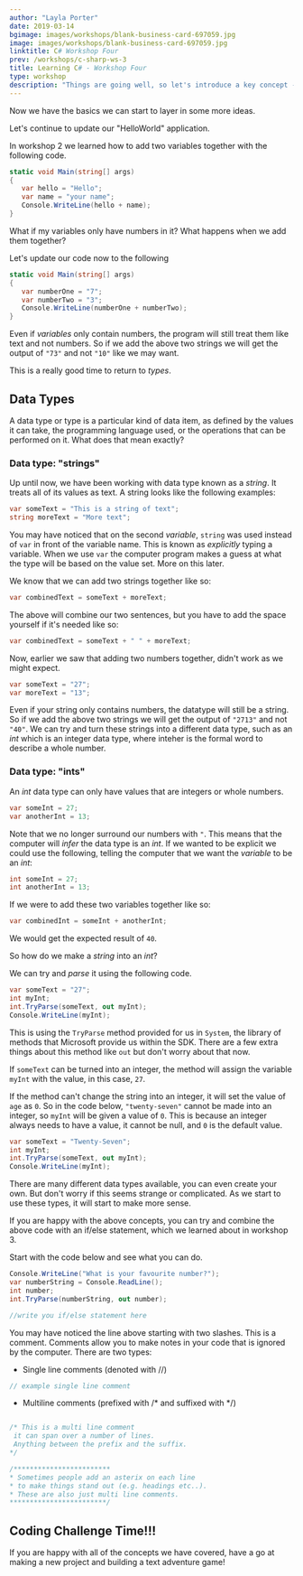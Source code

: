 ```yaml
---
author: "Layla Porter"
date: 2019-03-14
bgimage: images/workshops/blank-business-card-697059.jpg
image: images/workshops/blank-business-card-697059.jpg
linktitle: C# Workshop Four
prev: /workshops/c-sharp-ws-3
title: Learning C# - Workshop Four
type: workshop
description: "Things are going well, so let's introduce a key concept - data-types"
---
```

Now we have the basics we can start to layer in some more ideas.

Let's continue to update our "HelloWorld" application.

In workshop 2 we learned how to add two variables together with the following code.

```csharp
static void Main(string[] args)
{
   var hello = "Hello";
   var name = "your name";
   Console.WriteLine(hello + name);
}
```
What if my variables only have numbers in it? What happens when we add them together?

Let's update our code now to the following
```csharp
static void Main(string[] args)
{
   var numberOne = "7";
   var numberTwo = "3";
   Console.WriteLine(numberOne + numberTwo);
}
```
Even if *variables* only contain numbers, the program will still treat them like text and not numbers.  So if we add the above two strings we will get the output of `"73"` and not `"10"` like we may want.

This is a really good time to return to *types*.

## Data Types

A data type or type is a particular kind of data item, as defined by the values it can take, the programming language used, or the operations that can be performed on it.
What does that mean exactly?
### Data type: "strings"
Up until now, we have been working with data type known as a *string*. It treats all of its values as text.  A string looks like the following examples:

```csharp
var someText = "This is a string of text";
string moreText = "More text";
```
You may have noticed that on the second *variable*, `string` was used instead of `var` in front of the variable name. This is known as *explicitly* typing a variable. When we use `var` the computer program makes a guess at what the type will be based on the value set. More on this later.

We know that we can add two strings together like so:

```csharp
var combinedText = someText + moreText;
```
The above will combine our two sentences, but you have to add the space yourself if it's needed like so:
```csharp
var combinedText = someText + " " + moreText;
```
Now, earlier we saw that adding two numbers together, didn't work as we might expect.
```csharp
var someText = "27";
var moreText = "13";
```
Even if your string only contains numbers, the datatype will still be a string.  So if we add the above two strings we will get the output of `"2713"` and not `"40"`.
We can try and turn these strings into a different data type, such as an *int* which is an integer data type, where inteher is the formal word to describe a whole number.

### Data type: "ints"

An *int* data type can only have values that are integers or whole numbers.

```csharp
var someInt = 27;
var anotherInt = 13;
```
Note that we no longer surround our numbers with `"`. This means that the computer will *infer* the data type is an *int*. If we wanted to be explicit we could use the following, telling the computer that we want the *variable* to be an *int*:

```csharp
int someInt = 27;
int anotherInt = 13;
```

If we were to add these two variables together like so:
```csharp
var combinedInt = someInt + anotherInt;
```
We would get the expected result of `40`.

So how do we make a *string* into an *int*?

We can try and *parse* it using the following code.

```csharp
var someText = "27";
int myInt;
int.TryParse(someText, out myInt);
Console.WriteLine(myInt);
```
This is using the `TryParse` method provided for us in `System`, the library of methods that Microsoft provide us within the SDK. There are a few extra things about this method like `out` but don't worry about that now.

If `someText` can be turned into an integer, the method will assign the variable `myInt` with the value,  in this case,  `27`.

If the method can't change the string into an integer, it will set the value of `age` as `0`. So in the code below, `"twenty-seven"` cannot be made into an integer, so `myInt` will be given a value of `0`. This is because an integer always needs to have a value, it cannot be null, and `0` is the default value.

```csharp
var someText = "Twenty-Seven";
int myInt;
int.TryParse(someText, out myInt);
Console.WriteLine(myInt);
```
There are many different data types available, you can even create your own.
But don't worry if this seems strange or complicated.  As we start to use these types, it will start to make more sense.

If you are happy with the above concepts, you can try and combine the above code with an if/else statement, which we learned about in workshop 3.

Start with the code below and see what you can do.


```csharp
Console.WriteLine("What is your favourite number?");
var numberString = Console.ReadLine();
int number;
int.TryParse(numberString, out number);

//write you if/else statement here
```

You may have noticed the line above starting with two slashes.  This is a comment. Comments allow you to make notes in your code that is ignored by the computer. There are two types:

* Single line comments (denoted with //)

```csharp
// example single line comment
```
* Multiline comments (prefixed with /* and suffixed with */)

```csharp

/* This is a multi line comment
 it can span over a number of lines.
 Anything between the prefix and the suffix.
*/

/************************
* Sometimes people add an asterix on each line
* to make things stand out (e.g. headings etc..).
* These are also just multi line comments.
************************/

```

## Coding Challenge Time!!!

If you are happy with all of the concepts we have covered, have a go at making a new project and building a text adventure game!



